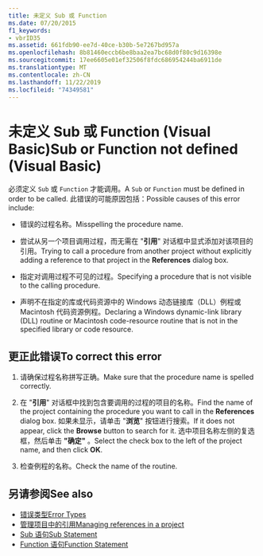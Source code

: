 ```yaml
---
title: 未定义 Sub 或 Function
ms.date: 07/20/2015
f1_keywords:
- vbrID35
ms.assetid: 661fdb90-ee7d-40ce-b30b-5e7267bd957a
ms.openlocfilehash: 8b81460eccb6be8baa2ea7bc68d0f80c9d16398e
ms.sourcegitcommit: 17ee6605e01ef32506f8fdc686954244ba6911de
ms.translationtype: MT
ms.contentlocale: zh-CN
ms.lasthandoff: 11/22/2019
ms.locfileid: "74349581"
---
```

# <a name="sub-or-function-not-defined-visual-basic"></a><span data-ttu-id="52a4d-102">未定义 Sub 或 Function (Visual Basic)</span><span class="sxs-lookup"><span data-stu-id="52a4d-102">Sub or Function not defined (Visual Basic)</span></span>
<span data-ttu-id="52a4d-103">必须定义 `Sub` 或 `Function` 才能调用。</span><span class="sxs-lookup"><span data-stu-id="52a4d-103">A `Sub` or `Function` must be defined in order to be called.</span></span> <span data-ttu-id="52a4d-104">此错误的可能原因包括：</span><span class="sxs-lookup"><span data-stu-id="52a4d-104">Possible causes of this error include:</span></span>  
  
- <span data-ttu-id="52a4d-105">错误的过程名称。</span><span class="sxs-lookup"><span data-stu-id="52a4d-105">Misspelling the procedure name.</span></span>  
  
- <span data-ttu-id="52a4d-106">尝试从另一个项目调用过程，而无需在 "**引用**" 对话框中显式添加对该项目的引用。</span><span class="sxs-lookup"><span data-stu-id="52a4d-106">Trying to call a procedure from another project without explicitly adding a reference to that project in the **References** dialog box.</span></span>  
  
- <span data-ttu-id="52a4d-107">指定对调用过程不可见的过程。</span><span class="sxs-lookup"><span data-stu-id="52a4d-107">Specifying a procedure that is not visible to the calling procedure.</span></span>  
  
- <span data-ttu-id="52a4d-108">声明不在指定的库或代码资源中的 Windows 动态链接库（DLL）例程或 Macintosh 代码资源例程。</span><span class="sxs-lookup"><span data-stu-id="52a4d-108">Declaring a Windows dynamic-link library (DLL) routine or Macintosh code-resource routine that is not in the specified library or code resource.</span></span>  
  
## <a name="to-correct-this-error"></a><span data-ttu-id="52a4d-109">更正此错误</span><span class="sxs-lookup"><span data-stu-id="52a4d-109">To correct this error</span></span>  
  
1. <span data-ttu-id="52a4d-110">请确保过程名称拼写正确。</span><span class="sxs-lookup"><span data-stu-id="52a4d-110">Make sure that the procedure name is spelled correctly.</span></span>  
  
2. <span data-ttu-id="52a4d-111">在 "**引用**" 对话框中找到包含要调用的过程的项目的名称。</span><span class="sxs-lookup"><span data-stu-id="52a4d-111">Find the name of the project containing the procedure you want to call in the **References** dialog box.</span></span> <span data-ttu-id="52a4d-112">如果未显示，请单击 "**浏览**" 按钮进行搜索。</span><span class="sxs-lookup"><span data-stu-id="52a4d-112">If it does not appear, click the **Browse** button to search for it.</span></span> <span data-ttu-id="52a4d-113">选中项目名称左侧的复选框，然后单击 **"确定"** 。</span><span class="sxs-lookup"><span data-stu-id="52a4d-113">Select the check box to the left of the project name, and then click **OK**.</span></span>  
  
3. <span data-ttu-id="52a4d-114">检查例程的名称。</span><span class="sxs-lookup"><span data-stu-id="52a4d-114">Check the name of the routine.</span></span>  
  
## <a name="see-also"></a><span data-ttu-id="52a4d-115">另请参阅</span><span class="sxs-lookup"><span data-stu-id="52a4d-115">See also</span></span>

- [<span data-ttu-id="52a4d-116">错误类型</span><span class="sxs-lookup"><span data-stu-id="52a4d-116">Error Types</span></span>](../../../visual-basic/programming-guide/language-features/error-types.md)
- [<span data-ttu-id="52a4d-117">管理项目中的引用</span><span class="sxs-lookup"><span data-stu-id="52a4d-117">Managing references in a project</span></span>](/visualstudio/ide/managing-references-in-a-project)
- [<span data-ttu-id="52a4d-118">Sub 语句</span><span class="sxs-lookup"><span data-stu-id="52a4d-118">Sub Statement</span></span>](../../../visual-basic/language-reference/statements/sub-statement.md)
- [<span data-ttu-id="52a4d-119">Function 语句</span><span class="sxs-lookup"><span data-stu-id="52a4d-119">Function Statement</span></span>](../../../visual-basic/language-reference/statements/function-statement.md)
